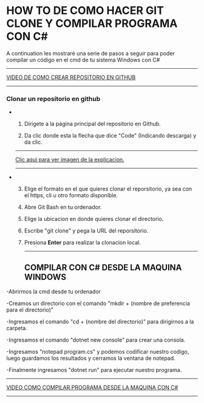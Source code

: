# HOW TO DE COMO HACER GIT CLONE Y COMPILAR PROGRAMA CON C#

A continuation les mostraré una serie de pasos a seguir para poder compilar un código en el cmd de tu sistema Windows con C#

___

[VIDEO DE COMO CREAR REPOSITORIO EN GITHUB](https://youtu.be/q6FHmjSFwwU)
___

### Clonar un repositorio en github

* 1. Dirigete a la página principal del repositorio en Github.

  2.  Da clic donde esta la flecha que dice "Code" (Indicando descarga) y da clic.
  
  ___

     [Clic aqui para ver imagen de la explicacion.](https://i.ibb.co/W024BWH/code-button.png)
     ___
    

* 3. Elige el formato en el que quieres clonar el reporsitorio, ya sea con el https, cli u otro formato disponible.

  4. Abre Git Bash en tu ordenador.

  5. Elige la ubicacion en donde quieres clonar el directorio.

  6. Escribe "git clone" y pega la URL del reporsitorio.

  7. Presiona **Enter** para realizar la clonacion local.

     ___


     ## COMPILAR CON C# DESDE LA MAQUINA WINDOWS

-Abrirmos la cmd desde tu ordenador

-Creamos un directorio con el comando "mkdir + (nombre de preferencia para el directorio)"

-Ingresamos el comando "cd + (nombre del directorio)" para dirigirnos a la carpeta.

-Ingresamos el comando "dotnet new console" para crear una consola.

-Ingresamos "notepad program.cs" y podemos codificar nuestro codigo, luego guardamos los resultados y cerramos la ventana de notepad.

-Finalmente ingresamos "dotnet run" para ejecutar nuestro programa.
___

[VIDEO COMO COMPILAR PROGRAMA DESDE LA MAQUINA CON C#](https://www.youtube.com/watch?v=dsQOLsWqL6o)

___


  

  

